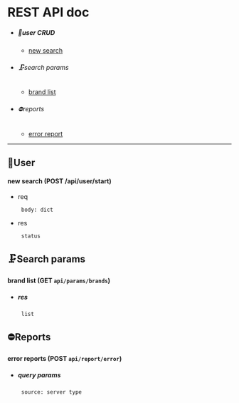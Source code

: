 # REST API doc
 
 * ##### 👱user CRUD
    - [new search](#new_search)

 * ###### 🗜search params

    - [brand list](#brands)
    <!-- - [set diary](#setdiary)
    - [update diary](#updatediary)
    - [delete diary](#deletediary) -->

 * ###### ⛔️reports

    - [error report](#error_report)

***

## 👱User

<a name="new_search"></a>

#### new search (POST /api/user/start)

 * req

        body: dict

 * res

        status

## 🗜Search params

<a name="brands"></a>

#### brand list (GET `api/params/brands`)

 * ##### res

        list

## ⛔️Reports

<a name="error_report"></a>

#### error reports (POST `api/report/error`)

 * ##### query params

        source: server type
